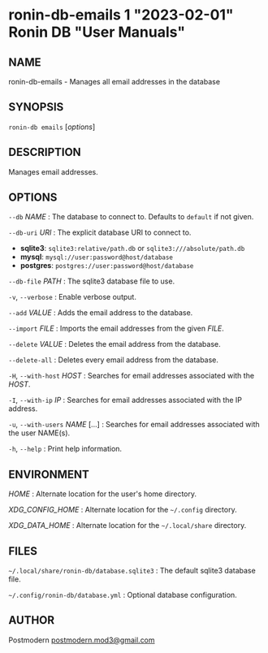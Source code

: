 # ronin-db-emails 1 "2023-02-01" Ronin DB "User Manuals"

## NAME

ronin-db-emails - Manages all email addresses in the database

## SYNOPSIS

`ronin-db emails` [*options*]

## DESCRIPTION

Manages email addresses.

## OPTIONS

`--db` *NAME*
: The database to connect to. Defaults to `default` if not given.

`--db-uri` *URI*
: The explicit database URI to connect to.

  * **sqlite3**: `sqlite3:relative/path.db` or `sqlite3:///absolute/path.db`
  * **mysql**: `mysql://user:password@host/database`
  * **postgres**: `postgres://user:password@host/database`

`--db-file` *PATH*
: The sqlite3 database file to use.

`-v`, `--verbose`
: Enable verbose output.

`--add` *VALUE*
: Adds the email address to the database.

`--import` *FILE*
: Imports the email addresses from the given *FILE*.

`--delete` *VALUE*
: Deletes the email address from the database.

`--delete-all`
: Deletes every email address from the database.

`-H`, `--with-host` *HOST*
: Searches for email addresses associated with the *HOST*.

`-I`, `--with-ip` *IP*
: Searches for email addresses associated with the IP address.

`-u`, `--with-users` *NAME* [...]
: Searches for email addresses associated with the user NAME(s).

`-h`, `--help`
: Print help information.

## ENVIRONMENT

*HOME*
: Alternate location for the user's home directory.

*XDG_CONFIG_HOME*
: Alternate location for the `~/.config` directory.

*XDG_DATA_HOME*
: Alternate location for the `~/.local/share` directory.

## FILES

`~/.local/share/ronin-db/database.sqlite3`
: The default sqlite3 database file.

`~/.config/ronin-db/database.yml`
: Optional database configuration.

## AUTHOR

Postmodern <postmodern.mod3@gmail.com>


